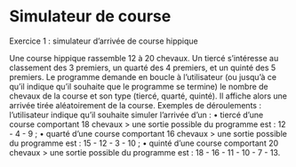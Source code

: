 # Simulateur de course

Exercice 1 : simulateur d’arrivée de course hippique

Une course hippique rassemble 12 à 20 chevaux. Un tiercé s’intéresse au classement des 3 premiers, un quarté des 4 premiers, et un quinté des 5 premiers.
Le programme demande en boucle à l’utilisateur (ou jusqu’à ce qu’il indique qu’il souhaite que le programme se termine) le nombre de chevaux de la course et son type (tiercé, quarté, quinté). Il affiche alors une arrivée tirée aléatoirement de la course.
Exemples de déroulements : l’utilisateur indique qu’il souhaite simuler l’arrivée d’un :
•
tiercé d’une course comportant 18 chevaux > une sortie possible du programme est : 12 - 4 - 9 ;
•
quarté d’une course comportant 16 chevaux > une sortie possible du programme est : 15 - 12 - 3 - 10 ;
•
quinté d’une course comportant 20 chevaux > une sortie possible du programme est : 18 - 16 - 11 - 10 - 7 - 13.
